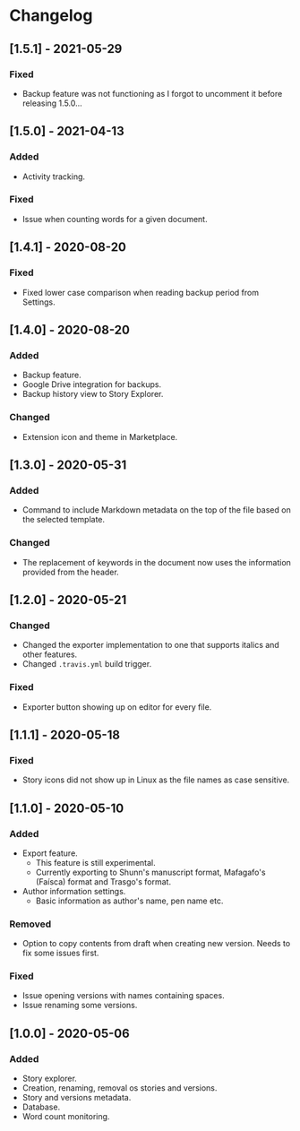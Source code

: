 # Changelog

## [1.5.1] - 2021-05-29

### Fixed

- Backup feature was not functioning as I forgot to uncomment it before releasing 1.5.0...

## [1.5.0] - 2021-04-13

### Added

- Activity tracking.
### Fixed

- Issue when counting words for a given document.
## [1.4.1] - 2020-08-20

### Fixed

- Fixed lower case comparison when reading backup period from Settings.

## [1.4.0] - 2020-08-20

### Added

- Backup feature.
- Google Drive integration for backups.
- Backup history view to Story Explorer.

### Changed

- Extension icon and theme in Marketplace.

## [1.3.0] - 2020-05-31

### Added

- Command to include Markdown metadata on the top of the file based on the selected template.

### Changed

- The replacement of keywords in the document now uses the information provided from the header.

## [1.2.0] - 2020-05-21

### Changed

- Changed the exporter implementation to one that supports italics and other features.
- Changed `.travis.yml` build trigger.

### Fixed

- Exporter button showing up on editor for every file.

## [1.1.1] - 2020-05-18

### Fixed

- Story icons did not show up in Linux as the file names as case sensitive.

## [1.1.0] - 2020-05-10

### Added

- Export feature.
    - This feature is still experimental.
    - Currently exporting to Shunn's manuscript format, Mafagafo's (Faísca) format and Trasgo's format.
- Author information settings.
    - Basic information as author's name, pen name etc.

### Removed

- Option to copy contents from draft when creating new version. Needs to fix some issues first.

### Fixed

- Issue opening versions with names containing spaces.
- Issue renaming some versions.

## [1.0.0] - 2020-05-06

### Added

- Story explorer.
- Creation, renaming, removal os stories and versions.
- Story and versions metadata.
- Database.
- Word count monitoring.
